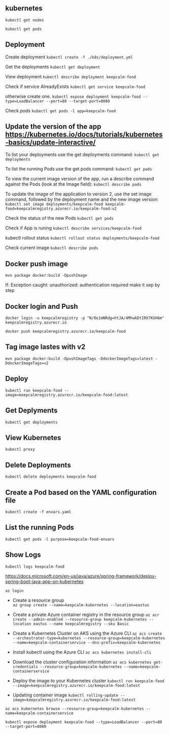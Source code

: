 kubernetes
-

`kubectl get nodes`

`kubectl get pods`

Deployment
-
Create deployment 
`kubectl create -f ./k8s/deployment.yml`

Get the deployments
`kubectl get deployment`

View deployment
`kubectl describe deployment keepcalm-food`

Check if service AlreadyExists
`kubectl get service keepcalm-food`

otherwise create one.
`kubectl expose deployment keepcalm-food --type=LoadBalancer --port=80 --target-port=8080`

Check _pods_ 
`kubectl get pods -l app=keepcalm-food`




Update the version of the app https://kubernetes.io/docs/tutorials/kubernetes-basics/update-interactive/
-
To list your deployments use the get deployments command: 
`kubectl get deployments`

To list the running Pods use the get pods command:
`kubectl get pods`

To view the current image version of the app, run a describe command against the Pods (look at the Image field):
`kubectl describe pods`

To update the image of the application to version 2, use the set image command, followed by the deployment name and the new image version:
`kubectl set image deployments/keepcalm-food keepcalm-food=keepcalmregistry.azurecr.io/keepcalm-food:v2`

Check the status of the new Pods
`kubectl get pods`

Check if App is runing
`kubectl describe services/keepcalm-food`

kubectl rollout status 
`kubectl rollout status deployments/keepcalm-food`

Check current image
`kubectl describe pods`






Docker push image
-
`mvn package docker:build -DpushImage`

If: Exception caught: unauthorized: authentication required
make it sep by step

Docker login and Push
-
`docker login -u keepcalmregistry -p "N/0o1mNRdg=htJA/4MhwkDtIRX7KGH6m" keepcalmregistry.azurecr.io`

`docker push keepcalmregistry.azurecr.io/keepcalm-food`

Tag image lastes with v2
-
`mvn package docker:build -DpushImageTags -DdockerImageTags=latest -DdockerImageTags=v2`




Deploy
-
`kubectl run keepcalm-food --image=keepcalmregistry.azurecr.io/keepcalm-food:latest`

Get Deplyments
-
`kubectl get deployments`

View Kubernetes 
-
`kubectl proxy`


Delete Deployments
-
`kubectl delete deployments keepcalm-food`








Create a Pod based on the YAML configuration file
-
`kubectl create -f envars.yaml`


List the running Pods
-
`kubectl get pods -l purpose=keepcalm-food-envars`

Show Logs
-
`kubectl logs keepcalm-food`
















https://docs.microsoft.com/en-us/java/azure/spring-framework/deploy-spring-boot-java-app-on-kubernetes



`az login`

- Create a resource group  
`az group create --name=keepcalm-kubernetes --location=eastus`

- Create a private Azure container registry in the resource group
`az acr create --admin-enabled --resource-group keepcalm-kubernetes --location eastus --name keepcalmregistry --sku Basic`

- Create a Kubernetes Cluster on AKS using the Azure CLI
`az acs create --orchestrator-type=kubernetes --resource-group=keepcalm-kubernetes --name=keepcalm-containerservice --dns-prefix=keepcalm-kubernetes`


- Install kubectl using the Azure CLI
`az acs kubernetes install-cli`

- Download the cluster configuration information 
`az acs kubernetes get-credentials --resource-group=keepcalm-kubernetes --name=keepcalm-containerservice`

- Deploy the image to your Kubernetes cluster
`kubectl run keepcalm-food --image=keepcalmregistry.azurecr.io/keepcalm-food:latest`

- Updating container image
`kubectl rolling-update --image=keepcalmregistry.azurecr.io/keepcalm-food:latest`


`az acs kubernetes browse --resource-group=keepcalm-kubernetes --name=keepcalm-containerservice`

`kubectl expose deployment keepcalm-food --type=LoadBalancer --port=80 --target-port=8080`














